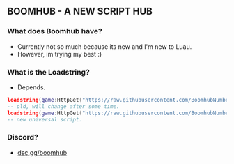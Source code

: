 ## BOOMHUB - A NEW SCRIPT HUB
### What does Boomhub have?
- Currently not so much because its new and I'm new to Luau.
- However, im trying my best :)
### What is the Loadstring?
- Depends.
```lua
loadstring(game:HttpGet("https://raw.githubusercontent.com/BoomhubNumber1/boomhub/main/oldmain.lua",true))() 
-- old, will change after some time.
loadstring(game:HttpGet("https://raw.githubusercontent.com/BoomhubNumber1/boomhub/main/mainuniversal.lua", true))() 
-- new universal script.
```
### Discord?
- [dsc.gg/boomhub](https://dsc.gg/boomhub)
